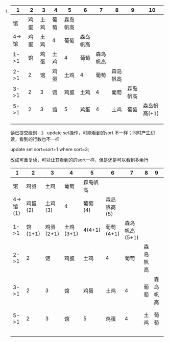 1. | 1     | 2    | 3    | 4    | 5        | 6        | 7        | 8        | 9        | 10           |
   | ----- | ---- | ---- | ---- | -------- | -------- | -------- | -------- | -------- | ------------ |
   | 馆    | 鸡蛋 | 土鸡 | 葡萄 | 森岛帆高 |          |          |          |          |              |
   | 4->馆 | 鸡蛋 | 土鸡 | 4    | 葡萄     | 森岛帆高 |          |          |          |              |
   | 1->1  | 馆   | 鸡蛋 | 土鸡 | 4        | 葡萄     | 森岛帆高 |          |          |              |
   | 2->1  | 2    | 馆   | 鸡蛋 | 土鸡     | 4        | 葡萄     | 森岛帆高 |          |              |
   | 3->1  | 2    | 3    | 馆   | 鸡蛋     | 土鸡     | 4        | 葡萄     | 森岛帆高 |              |
   | 5->1  | 2    | 3    | 馆   | 5        | 鸡蛋     | 4        | 土鸡     | 葡萄     | 森岛帆高(+1) |
   |       |      |      |      |          |          |          |          |          |              |
   |       |      |      |      |          |          |          |          |          |              |
   |       |      |      |      |          |          |          |          |          |              |

   读已提交级别--》 update set操作，可能看到的sort 不一样；同时产生幻读，看到的行数也不一样

   

   update set sort=sort+1 where sort=3;

   

   改成可重复读，可以让其看到的的sort一样，但是还是可以看到多余行 

   | 1        | 2       | 3         | 4         | 5        | 6           | 7             | 8        | 9        | 10           |
   | -------- | ------- | --------- | --------- | -------- | ----------- | ------------- | -------- | -------- | ------------ |
   | 馆       | 鸡蛋    | 土鸡      | 葡萄      | 森岛帆高 |             |               |          |          |              |
   | 4->馆(1) | 鸡蛋(2) | 土鸡(3)   | 4         | 葡萄(4)  | 森岛帆高(5) |               |          |          |              |
   | 1->1     | 馆(1+1) | 鸡蛋(2+1) | 土鸡(3+1) | 4(4+1)   | 葡萄(4+1)   | 森岛帆高(5+1) |          |          |              |
   | 2->1     | 2       | 馆        | 鸡蛋      | 土鸡     | 4           | 葡萄          | 森岛帆高 |          |              |
   | 3->1     | 2       | 3         | 馆        | 鸡蛋     | 土鸡        | 4             | 葡萄     | 森岛帆高 |              |
   | 5->1     | 2       | 3         | 馆        | 5        | 鸡蛋        | 4             | 土鸡     | 葡萄     | 森岛帆高(+1) |
   |          |         |           |           |          |             |               |          |          |              |
   |          |         |           |           |          |             |               |          |          |              |
   |          |         |           |           |          |             |               |          |          |              |